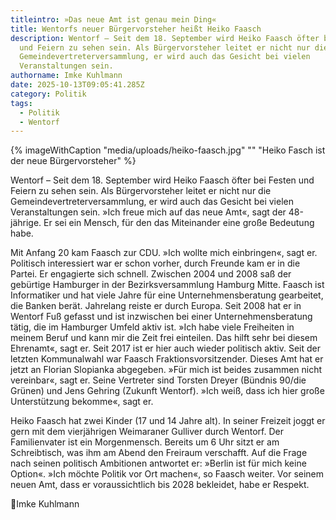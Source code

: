 ```yaml
---
titleintro: »Das neue Amt ist genau mein Ding«
title: Wentorfs neuer Bürgervorsteher heißt Heiko Faasch
description: Wentorf – Seit dem 18. September wird Heiko Faasch öfter bei Festen
  und Feiern zu sehen sein. Als Bürgervorsteher leitet er nicht nur die
  Gemeindevertreterversammlung, er wird auch das Gesicht bei vielen
  Veranstaltungen sein.
authorname: Imke Kuhlmann
date: 2025-10-13T09:05:41.285Z
category: Politik
tags:
  - Politik
  - Wentorf
---
```

{% imageWithCaption "media/uploads/heiko-faasch.jpg" "" "Heiko Fasch ist der neue Bürgervorsteher" %}

Wentorf – Seit dem 18. September wird Heiko Faasch öfter bei Festen und Feiern zu sehen sein. Als Bürgervorsteher leitet er nicht nur die Gemeindevertreterversammlung, er wird auch das Gesicht bei vielen Veranstaltungen sein. »Ich freue mich auf das neue Amt«, sagt der 48-jährige. Er sei ein Mensch, für den das Miteinander eine große Bedeutung habe. 

Mit Anfang 20 kam Faasch zur CDU. »Ich wollte mich einbringen«, sagt er.  Politisch interessiert war er schon vorher, durch Freunde kam er in die Partei. Er engagierte sich schnell. Zwischen 2004 und 2008 saß der gebürtige Hamburger in der Bezirksversammlung Hamburg Mitte. Faasch ist Informatiker und hat viele Jahre für eine Unternehmensberatung gearbeitet, die Banken berät. Jahrelang reiste er durch Europa. Seit 2008 hat er in Wentorf Fuß gefasst und ist inzwischen bei einer Unternehmensberatung tätig, die im Hamburger Umfeld aktiv ist. »Ich habe viele Freiheiten in meinem Beruf und kann mir die Zeit frei einteilen. Das hilft sehr bei diesem Ehrenamt«, sagt er.  Seit 2017 ist er hier auch wieder politisch aktiv. Seit der letzten Kommunalwahl war Faasch Fraktionsvorsitzender. Dieses Amt hat er jetzt an Florian Slopianka abgegeben. »Für mich ist beides zusammen nicht vereinbar«, sagt er. Seine Vertreter sind Torsten Dreyer (Bündnis 90/die Grünen) und Jens Gehring (Zukunft Wentorf). »Ich weiß, dass ich hier große Unterstützung bekomme«, sagt er. 

Heiko Faasch hat zwei Kinder (17 und 14 Jahre alt). In seiner Freizeit joggt er gern mit dem vierjährigen Weimaraner Gulliver durch Wentorf. Der Familienvater ist ein Morgenmensch. Bereits um 6 Uhr sitzt er am Schreibtisch, was ihm am Abend den Freiraum verschafft.  Auf die Frage nach seinen politisch Ambitionen antwortet er: »Berlin ist für mich keine Option«. »Ich möchte Politik vor Ort machen«, so Faasch weiter. Vor seinem neuen Amt, dass er voraussichtlich bis 2028 bekleidet, habe er Respekt.

Imke Kuhlmann